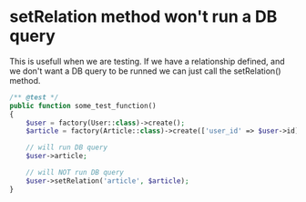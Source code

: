 # setRelation method won't run a DB query

This is usefull when we are testing.
If we have a relationship defined, and we don't want a DB query to be runned we can just call the setRelation() method.
```php
/** @test */
public function some_test_function()
{
    $user = factory(User::class)->create();
    $article = factory(Article::class)->create(['user_id' => $user->id]);

    // will run DB query
    $user->article;

    // will NOT run DB query
    $user->setRelation('article', $article);
}
```
